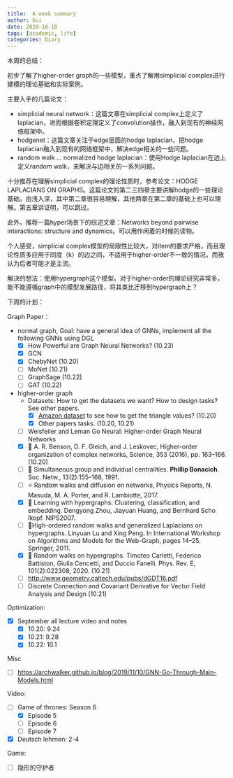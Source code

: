 ```yaml
---
title:  A week summary
author: Gui
date: 2020-10-18
tags: [academic, life]
categories: Diary
---
```


本周的总结：

初步了解了higher-order graph的一些模型，重点了解用simplicial complex进行建模的理论基础和实际案例。

主要入手的几篇论文：

- simplicial neural network：这篇文章在simplicial complex上定义了laplacian，进而根据卷积定理定义了convolution操作，融入到现有的神经网络框架中。
- hodgenet：这篇文章关注于edge层面的hodge laplacian，把hodge laplacian融入到现有的网络框架中，解决edge相关的一些问题。 
- random walk ... normalized hodge laplacian：使用Hodge laplacian在边上定义random walk，来解决与边相关的一系列问题。

十分推荐在理解simplicial complex的理论性质时，参考论文：HODGE LAPLACIANS ON GRAPHS。这篇论文的第二三四章主要讲解hodge的一些理论基础。由浅入深，其中第二章很容易理解，其他两章在第二章的基础上也可以理解。第五章讲证明，可以跳过。



此外，推荐一篇hyper场景下的综述文章：Networks beyond pairwise interactions: structure and dynamics。可以用作闲着的时候的读物。



个人感受，simplicial complex模型的局限性比较大，对item的要求严格，而且理论性质多应用于同度（k）的边之间，不适用于higher-order不一致的情况，而我认为后者可能才是主流。

解决的想法：使用hypergraph这个模型。对于higher-order的理论研究非常多，能不能遵循graph中的模型发展路径，将其类比迁移到hypergraph上？

下周的计划：

Graph Paper：

- normal graph, Goal: have a general idea of GNNs, implement all the following GNNs using DGL
  - [x] How Powerful are Graph Neural Networks? (10.23)
  - [x] GCN
  - [x] ChebyNet (10.20)
  - [ ] MoNet (10.21)
  - [ ] GraphSage (10.22)
  - [ ] GAT (10.22)
- higher-order graph
  - Datasets: How to get the datasets we want? How to design tasks? See other papers.
    - [x] [Amazon dataset](https://snap.stanford.edu/data/com-Amazon.html) to see how to get the triangle values? (10.20)
    - [x] Other papers tasks. (10.20, 10.21)
  - [ ] Weisfeiler and Leman Go Neural: Higher-order Graph Neural Networks
  - [x] :star2: A. R. Benson, D. F. Gleich, and J. Leskovec, Higher-order organization of complex networks, Science, 353 (2016), pp. 163–166. (10.20)
  - [ ] :star2: Simultaneous group and individual centralities. **Phillip Bonacich**. Soc. Netw., 13(2):155–168, 1991.
  - [ ] :star: Random walks and diffusion on networks, Physics Reports, N. Masuda, M. A. Porter, and R. Lambiotte, 2017.
  - [x] :star2: Learning with hypergraphs: Clustering, classification, and embedding. Dengyong Zhou, Jiayuan Huang, and Bernhard Scho ̈lkopf.  NIPS2007. 
  - [ ] :star2:High-ordered random walks and generalized Laplacians on hypergraphs.  Linyuan Lu and Xing Peng. In International Workshop on Algorithms and Models for the Web-Graph, pages 14–25. Springer, 2011.
  - [x] :star2: Random walks on hypergraphs. Timoteo Carletti, Federico Battiston, Giulia Cencetti, and Duccio Fanelli. Phys. Rev. E, 101(2):022308, 2020. (10.21)
  - [ ] http://www.geometry.caltech.edu/pubs/dGDT16.pdf
  - [ ] Discrete Connection and Covariant Derivative for Vector Field Analysis and Design (10.21)

Optimization:

- [x] September all lecture video and notes 
  - [x] 10.20: 9.24
  - [x] 10.21: 9.28
  - [x] 10.22: 10.1

Misc

- [ ] https://archwalker.github.io/blog/2019/11/10/GNN-Go-Through-Main-Models.html

Video:

- [ ] Game of thrones: Season 6 
  - [x] Episode 5
  - [ ] Episode 6
  - [ ] Episode 7
- [x] Deutsch lehrnen: 2-4

Game:

- [ ] 隐形的守护者